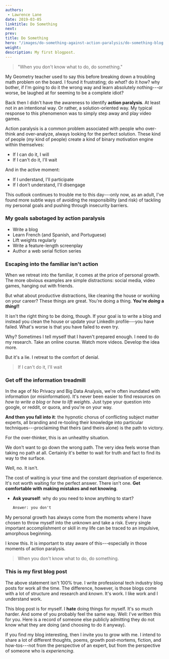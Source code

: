 ```yaml
---
authors:
 - Lawrence Lane
date: 2019-03-05
linktitle: Do Something
next:  
prev:
title: Do Something
hero: "/images/do-something-against-action-paralysis/do-something-blog.png"
weight:
description: My first blogpost.
---
```


> "When you don't know what to do, do something."

My Geometry teacher used to say this before breaking down a troubling math problem on the board. I found it frustrating; do _what_? do it _how_? why bother, if I'm going to do it the wrong way and learn absolutely nothing---or worse, be laughed at for seeming to be a complete idiot?

 Back then I didn't have the awareness to identify **action paralysis**. At least not in an intentional way. Or rather, a solution-oriented way. My typical response to this phenomenon was to simply step away and play video games.

 Action paralysis is a common problem associated with people who over-think and over-analyze, always looking for the perfect solution. These kind of people (_my_ kind of people) create a kind of binary motivation engine within themselves:

  - If I can do it, I will
  - If I can't do it, I'll wait

And in the active moment:

  - If I understand, I'll participate
  - If I don't understand, I'll disengage

 This outlook continues to trouble me to this day---only now, as an adult, I've found more subtle ways of avoiding the responsibility (and risk) of tackling my personal goals and pushing through insecurity barriers.

### My goals sabotaged by action paralysis

- Write a blog
- Learn French (and Spanish, and Portuguese)
- Lift weights regularly
- Write a feature-length screenplay
- Author a web serial fiction series


### Escaping into the familiar isn't action

When we retreat into the familiar, it comes at the price of personal growth. The more obvious examples are simple distractions: social media, video games, hanging out with friends.

But what about productive distractions, like cleaning the house or working on your career? These things are great. You're doing a thing. **You're _doing_ a _thing_!!**

It isn't the right thing to be doing, though. If your goal is to write a blog and instead you clean the house or update your LinkedIn profile---you have failed. What's worse is that you have failed to even try.

Why? Sometimes I tell myself that I haven't prepared enough. I need to do my research. Take an online course. Watch more videos. Develop the idea more.

But it's a lie. I retreat to the comfort of denial.

> If I can't do it, I'll wait

### Get off the information treadmill

In the age of No Privacy and Big Data Analysis, we're often inundated with information (or misinformation). It's never been easier to find resources on _how to write a blog_ or _how to lift weights_. Just type your question into google, or reddit, or quora, and you're on your way.

**And then you fall into it**: the hypnotic chorus of conflicting subject matter experts, all branding and re-tooling their knowledge into particular techniques---proclaiming that theirs (and theirs alone) is the path to victory.

For the over-thinker, this is an unhealthy situation.

We don't want to go down the wrong path. The very idea feels worse than taking no path at all. Certainly it's better to wait for truth and fact to find its way to the surface.

Well, no. It isn't.

The cost of waiting is your time and the constant deprivation of experience. It's not worth waiting for the perfect answer. There isn't one. **Get comfortable with making mistakes and not knowing**.

- **Ask yourself**: why do you need to know anything to start?

  ```html
  Answer: you don't
  ```

My personal growth has always come from the moments where I have chosen to throw myself into the unknown and take a risk. Every single important accomplishment or skill in my life can be traced to an impulsive, amorphous beginning.

I know this. It is important to stay aware of this---especially in those moments of action paralysis.

> When you don't know what to do, do something.

### This is my first blog post

The above statement isn't 100% true. I write professional tech industry blog posts for work all the time. The difference, however, is those blogs come with a lot of structure and research and _known_. It's work. I like work and I understand work.

This blog post is for myself. I **hate** doing things for myself. It's so much harder. And some of you probably feel the same way. Well: I've written this for you. Here is a record of someone else publicly admitting they do not know what they are doing (and choosing to do it anyway).

If you find my blog interesting, then I invite you to grow with me. I intend to share a lot of different thoughts, poems, growth post-mortems, fiction, and how-tos---not from the perspective of an expert, but from the perspective of someone who is _experiencing_.
